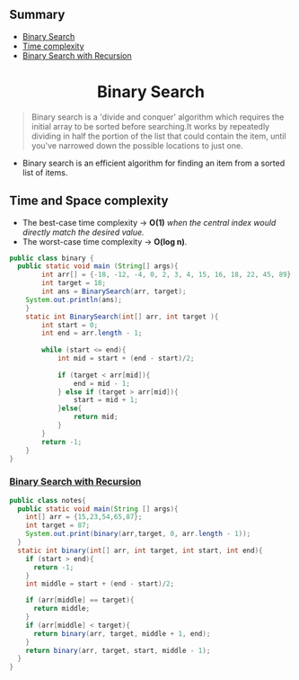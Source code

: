 <h2> Summary </h2>

- [Binary Search](https://github.com/taraxdev/my-notes/new/master#-binary-search-)
- [Time complexity](https://github.com/taraxdev/my-notes/new/master#-time-and-space-complexity-)
- [Binary Search with Recursion](https://github.com/taraxdev/my-notes/new/master#binary-search-with-recursion)

<h1 align = "center"> Binary Search </h1>

> Binary search is a 'divide and conquer' algorithm which requires the initial array to be sorted before searching.It works by repeatedly dividing in half the portion of the list that could contain the item, until you've narrowed down the possible locations to just one.

- Binary search is an efficient algorithm for finding an item from a sorted list of items.

<h2> Time and Space complexity </h2>

- The best-case time complexity → <b>O(1)</b> <i> when the central index would directly match the desired value.</i>
- The worst-case time complexity  → <b>O(log n)</b>. 

```java
public class binary {
  public static void main (String[] args){
		int arr[] = {-18, -12, -4, 0, 2, 3, 4, 15, 16, 18, 22, 45, 89};
		int target = 18;
		int ans = BinarySearch(arr, target);
    System.out.println(ans);
	}
	static int BinarySearch(int[] arr, int target ){
		int start = 0;
		int end = arr.length - 1;
	  
		while (start <= end){
			int mid = start + (end - start)/2;
	  
			if (target < arr[mid]){
				end = mid - 1;
			} else if (target > arr[mid]){
				start = mid + 1;
			}else{
				return mid;
			}
		}
		return -1;
	}
}
```

### [Binary Search with Recursion](https://github.com/taraxdev/my-notes/blob/master/Java/Recursion.md#binary-search-with-recursion)

```java
public class notes{
  public static void main(String [] args){
    int[] arr = {15,23,54,65,87};
    int target = 87;
    System.out.print(binary(arr,target, 0, arr.length - 1));
  }
  static int binary(int[] arr, int target, int start, int end){
    if (start > end){
      return -1;
    }
    int middle = start + (end - start)/2;

    if (arr[middle] == target){
      return middle;
    }
    if (arr[middle] < target){
      return binary(arr, target, middle + 1, end);
    }
    return binary(arr, target, start, middle - 1);
  }
}
```

